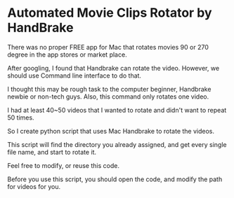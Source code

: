 # Automated Movie Clips Rotator by HandBrake
There was no proper FREE app for Mac that rotates movies 90 or 270 degree in the app stores or market place. 

After googling, I found that Handbrake can rotate the video. However, we should use Command line interface to do that. 

I thought this may be rough task to the computer beginner, Handbrake newbie or non-tech guys. Also, this command only rotates one video. 

I had at least 40~50 videos that I wanted to rotate and didn't want to repeat 50 times.  

So I create python script that uses Mac Handbrake to rotate the videos.

This script will find the directory you already assigned, and get every single file name, and start to rotate it. 

Feel free to modify, or reuse this code. 

Before you use this script, you should open the code, and modify the path for videos for you. 

